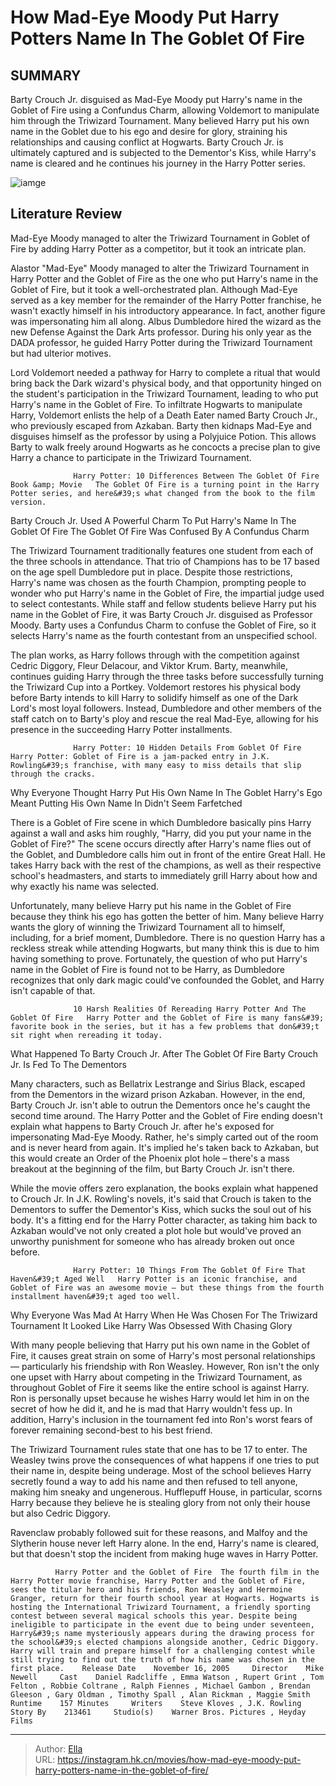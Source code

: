 # How Mad-Eye Moody Put Harry Potters Name In The Goblet Of Fire


## SUMMARY 



  Barty Crouch Jr. disguised as Mad-Eye Moody put Harry&#39;s name in the Goblet of Fire using a Confundus Charm, allowing Voldemort to manipulate him through the Triwizard Tournament.   Many believed Harry put his own name in the Goblet due to his ego and desire for glory, straining his relationships and causing conflict at Hogwarts.   Barty Crouch Jr. is ultimately captured and is subjected to the Dementor&#39;s Kiss, while Harry&#39;s name is cleared and he continues his journey in the Harry Potter series.  

![iamge](https://static1.srcdn.com/wordpress/wp-content/uploads/2020/11/Harry-potter-and-the-goblet-of-fire-professor-moody-.jpg)

## Literature Review

Mad-Eye Moody managed to alter the Triwizard Tournament in Goblet of Fire by adding Harry Potter as a competitor, but it took an intricate plan.




Alastor &#34;Mad-Eye&#34; Moody managed to alter the Triwizard Tournament in Harry Potter and the Goblet of Fire as the one who put Harry&#39;s name in the Goblet of Fire, but it took a well-orchestrated plan. Although Mad-Eye served as a key member for the remainder of the Harry Potter franchise, he wasn&#39;t exactly himself in his introductory appearance. In fact, another figure was impersonating him all along. Albus Dumbledore hired the wizard as the new Defense Against the Dark Arts professor. During his only year as the DADA professor, he guided Harry Potter during the Triwizard Tournament but had ulterior motives.




Lord Voldemort needed a pathway for Harry to complete a ritual that would bring back the Dark wizard&#39;s physical body, and that opportunity hinged on the student&#39;s participation in the Triwizard Tournament, leading to who put Harry&#39;s name in the Goblet of Fire. To infiltrate Hogwarts to manipulate Harry, Voldemort enlists the help of a Death Eater named Barty Crouch Jr., who previously escaped from Azkaban. Barty then kidnaps Mad-Eye and disguises himself as the professor by using a Polyjuice Potion. This allows Barty to walk freely around Hogwarts as he concocts a precise plan to give Harry a chance to participate in the Triwizard Tournament.

                  Harry Potter: 10 Differences Between The Goblet Of Fire Book &amp; Movie   The Goblet Of Fire is a turning point in the Harry Potter series, and here&#39;s what changed from the book to the film version.   


 Barty Crouch Jr. Used A Powerful Charm To Put Harry&#39;s Name In The Goblet Of Fire 
The Goblet Of Fire Was Confused By A Confundus Charm
          




The Triwizard Tournament traditionally features one student from each of the three schools in attendance. That trio of Champions has to be 17 based on the age spell Dumbledore put in place. Despite those restrictions, Harry&#39;s name was chosen as the fourth Champion, prompting people to wonder who put Harry&#39;s name in the Goblet of Fire, the impartial judge used to select contestants. While staff and fellow students believe Harry put his name in the Goblet of Fire, it was Barty Crouch Jr. disguised as Professor Moody. Barty uses a Confundus Charm to confuse the Goblet of Fire, so it selects Harry&#39;s name as the fourth contestant from an unspecified school.

The plan works, as Harry follows through with the competition against Cedric Diggory, Fleur Delacour, and Viktor Krum. Barty, meanwhile, continues guiding Harry through the three tasks before successfully turning the Triwizard Cup into a Portkey. Voldemort restores his physical body before Barty intends to kill Harry to solidify himself as one of the Dark Lord&#39;s most loyal followers. Instead, Dumbledore and other members of the staff catch on to Barty&#39;s ploy and rescue the real Mad-Eye, allowing for his presence in the succeeding Harry Potter installments.




                  Harry Potter: 10 Hidden Details From Goblet Of Fire   Harry Potter: Goblet of Fire is a jam-packed entry in J.K. Rowling&#39;s franchise, with many easy to miss details that slip through the cracks.   



 Why Everyone Thought Harry Put His Own Name In The Goblet 
Harry&#39;s Ego Meant Putting His Own Name In Didn&#39;t Seem Farfetched
          

There is a Goblet of Fire scene in which Dumbledore basically pins Harry against a wall and asks him roughly, &#34;Harry, did you put your name in the Goblet of Fire?&#34; The scene occurs directly after Harry&#39;s name flies out of the Goblet, and Dumbledore calls him out in front of the entire Great Hall. He takes Harry back with the rest of the champions, as well as their respective school&#39;s headmasters, and starts to immediately grill Harry about how and why exactly his name was selected.

Unfortunately, many believe Harry put his name in the Goblet of Fire because they think his ego has gotten the better of him. Many believe Harry wants the glory of winning the Triwizard Tournament all to himself, including, for a brief moment, Dumbledore. There is no question Harry has a reckless streak while attending Hogwarts, but many think this is due to him having something to prove. Fortunately, the question of who put Harry&#39;s name in the Goblet of Fire is found not to be Harry, as Dumbledore recognizes that only dark magic could&#39;ve confounded the Goblet, and Harry isn&#39;t capable of that.




                  10 Harsh Realities Of Rereading Harry Potter And The Goblet Of Fire   Harry Potter and the Goblet of Fire is many fans&#39; favorite book in the series, but it has a few problems that don&#39;t sit right when rereading it today.   



 What Happened To Barty Crouch Jr. After The Goblet Of Fire 
Barty Crouch Jr. Is Fed To The Dementors
          

Many characters, such as Bellatrix Lestrange and Sirius Black, escaped from the Dementors in the wizard prison Azkaban. However, in the end, Barty Crouch Jr. isn&#39;t able to outrun the Dementors once he&#39;s caught the second time around. The Harry Potter and the Goblet of Fire ending doesn&#39;t explain what happens to Barty Crouch Jr. after he&#39;s exposed for impersonating Mad-Eye Moody. Rather, he&#39;s simply carted out of the room and is never heard from again. It&#39;s implied he&#39;s taken back to Azkaban, but this would create an Order of the Phoenix plot hole – there&#39;s a mass breakout at the beginning of the film, but Barty Crouch Jr. isn&#39;t there.




While the movie offers zero explanation, the books explain what happened to Crouch Jr. In J.K. Rowling&#39;s novels, it&#39;s said that Crouch is taken to the Dementors to suffer the Dementor&#39;s Kiss, which sucks the soul out of his body. It&#39;s a fitting end for the Harry Potter character, as taking him back to Azkaban would&#39;ve not only created a plot hole but would&#39;ve proved an unworthy punishment for someone who has already broken out once before.

                  Harry Potter: 10 Things From The Goblet Of Fire That Haven&#39;t Aged Well   Harry Potter is an iconic franchise, and Goblet of Fire was an awesome movie — but these things from the fourth installment haven&#39;t aged too well.   



 Why Everyone Was Mad At Harry When He Was Chosen For The Triwizard Tournament 
It Looked Like Harry Was Obsessed With Chasing Glory
         

With many people believing that Harry put his own name in the Goblet of Fire, it causes great strain on some of Harry&#39;s most personal relationships — particularly his friendship with Ron Weasley. However, Ron isn&#39;t the only one upset with Harry about competing in the Triwizard Tournament, as throughout Goblet of Fire it seems like the entire school is against Harry. Ron is personally upset because he wishes Harry would let him in on the secret of how he did it, and he is mad that Harry wouldn&#39;t fess up. In addition, Harry&#39;s inclusion in the tournament fed into Ron&#39;s worst fears of forever remaining second-best to his best friend.




The Triwizard Tournament rules state that one has to be 17 to enter. The Weasley twins prove the consequences of what happens if one tries to put their name in, despite being underage. Most of the school believes Harry secretly found a way to add his name and then refused to tell anyone, making him sneaky and ungenerous. Hufflepuff House, in particular, scorns Harry because they believe he is stealing glory from not only their house but also Cedric Diggory.

Ravenclaw probably followed suit for these reasons, and Malfoy and the Slytherin house never left Harry alone. In the end, Harry&#39;s name is cleared, but that doesn&#39;t stop the incident from making huge waves in Harry Potter.

              Harry Potter and the Goblet of Fire  The fourth film in the Harry Potter movie franchise, Harry Potter and the Goblet of Fire, sees the titular hero and his friends, Ron Weasley and Hermoine Granger, return for their fourth school year at Hogwarts. Hogwarts is hosting the International Triwizard Tournament, a friendly sporting contest between several magical schools this year. Despite being ineligible to participate in the event due to being under seventeen, Harry&#39;s name mysteriously appears during the drawing process for the school&#39;s elected champions alongside another, Cedric Diggory. Harry will train and prepare himself for a challenging contest while still trying to find out the truth of how his name was chosen in the first place.    Release Date    November 16, 2005     Director    Mike Newell     Cast    Daniel Radcliffe , Emma Watson , Rupert Grint , Tom Felton , Robbie Coltrane , Ralph Fiennes , Michael Gambon , Brendan Gleeson , Gary Oldman , Timothy Spall , Alan Rickman , Maggie Smith     Runtime    157 Minutes     Writers    Steve Kloves , J.K. Rowling     Story By    213461     Studio(s)    Warner Bros. Pictures , Heyday Films      


---

> Author: [Ella](https://instagram.hk.cn/)  
> URL: https://instagram.hk.cn/movies/how-mad-eye-moody-put-harry-potters-name-in-the-goblet-of-fire/  

